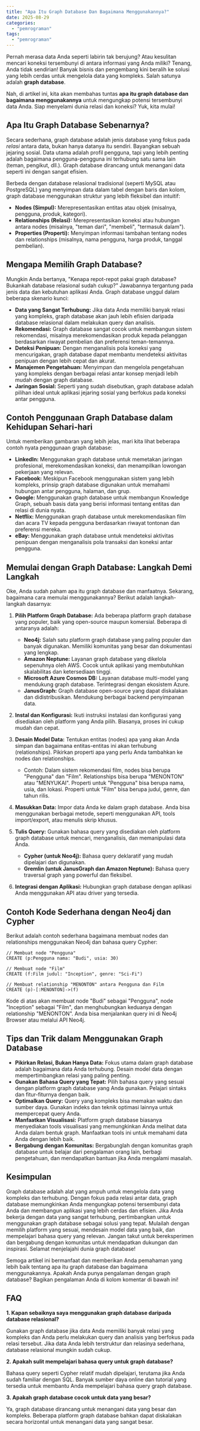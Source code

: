 ```yaml
---
title: "Apa Itu Graph Database Dan Bagaimana Menggunakannya?"
date: 2025-08-29
categories: 
  - "pemrograman"
tags: 
  - "pemrograman"
---
```


Pernah merasa data Anda seperti labirin tak berujung? Atau kesulitan mencari koneksi tersembunyi di antara informasi yang Anda miliki? Tenang, Anda tidak sendirian! Banyak bisnis dan pengembang kini beralih ke solusi yang lebih cerdas untuk mengelola data yang kompleks. Salah satunya adalah **graph database**.

Nah, di artikel ini, kita akan membahas tuntas **apa itu graph database dan bagaimana menggunakannya** untuk mengungkap potensi tersembunyi data Anda. Siap menyelami dunia relasi dan koneksi? Yuk, kita mulai!

## Apa Itu Graph Database Sebenarnya?

Secara sederhana, graph database adalah jenis database yang fokus pada _relasi_ antara data, bukan hanya datanya itu sendiri. Bayangkan sebuah jejaring sosial. Data utama adalah profil pengguna, tapi yang lebih penting adalah bagaimana pengguna-pengguna ini terhubung satu sama lain (teman, pengikut, dll.). Graph database dirancang untuk menangani data seperti ini dengan sangat efisien.

Berbeda dengan database relasional tradisional (seperti MySQL atau PostgreSQL) yang menyimpan data dalam tabel dengan baris dan kolom, graph database menggunakan struktur yang lebih fleksibel dan intuitif:

- **Nodes (Simpul):** Merepresentasikan entitas atau objek (misalnya, pengguna, produk, kategori).
- **Relationships (Relasi):** Merepresentasikan koneksi atau hubungan antara nodes (misalnya, "teman dari", "membeli", "termasuk dalam").
- **Properties (Properti):** Menyimpan informasi tambahan tentang nodes dan relationships (misalnya, nama pengguna, harga produk, tanggal pembelian).

## Mengapa Memilih Graph Database?

Mungkin Anda bertanya, "Kenapa repot-repot pakai graph database? Bukankah database relasional sudah cukup?" Jawabannya tergantung pada jenis data dan kebutuhan aplikasi Anda. Graph database unggul dalam beberapa skenario kunci:

- **Data yang Sangat Terhubung:** Jika data Anda memiliki banyak relasi yang kompleks, graph database akan jauh lebih efisien daripada database relasional dalam melakukan query dan analisis.
- **Rekomendasi:** Graph database sangat cocok untuk membangun sistem rekomendasi, misalnya merekomendasikan produk kepada pelanggan berdasarkan riwayat pembelian dan preferensi teman-temannya.
- **Deteksi Penipuan:** Dengan menganalisis pola koneksi yang mencurigakan, graph database dapat membantu mendeteksi aktivitas penipuan dengan lebih cepat dan akurat.
- **Manajemen Pengetahuan:** Menyimpan dan mengelola pengetahuan yang kompleks dengan berbagai relasi antar konsep menjadi lebih mudah dengan graph database.
- **Jaringan Sosial:** Seperti yang sudah disebutkan, graph database adalah pilihan ideal untuk aplikasi jejaring sosial yang berfokus pada koneksi antar pengguna.

## Contoh Penggunaan Graph Database dalam Kehidupan Sehari-hari

Untuk memberikan gambaran yang lebih jelas, mari kita lihat beberapa contoh nyata penggunaan graph database:

- **LinkedIn:** Menggunakan graph database untuk memetakan jaringan profesional, merekomendasikan koneksi, dan menampilkan lowongan pekerjaan yang relevan.
- **Facebook:** Meskipun Facebook menggunakan sistem yang lebih kompleks, prinsip graph database digunakan untuk memahami hubungan antar pengguna, halaman, dan grup.
- **Google:** Menggunakan graph database untuk membangun Knowledge Graph, sebuah basis data yang berisi informasi tentang entitas dan relasi di dunia nyata.
- **Netflix:** Menggunakan graph database untuk merekomendasikan film dan acara TV kepada pengguna berdasarkan riwayat tontonan dan preferensi mereka.
- **eBay:** Menggunakan graph database untuk mendeteksi aktivitas penipuan dengan menganalisis pola transaksi dan koneksi antar pengguna.

## Memulai dengan Graph Database: Langkah Demi Langkah

Oke, Anda sudah paham apa itu graph database dan manfaatnya. Sekarang, bagaimana cara memulai menggunakannya? Berikut adalah langkah-langkah dasarnya:

1. **Pilih Platform Graph Database:** Ada beberapa platform graph database yang populer, baik yang open-source maupun komersial. Beberapa di antaranya adalah:
    
    - **Neo4j:** Salah satu platform graph database yang paling populer dan banyak digunakan. Memiliki komunitas yang besar dan dokumentasi yang lengkap.
    - **Amazon Neptune:** Layanan graph database yang dikelola sepenuhnya oleh AWS. Cocok untuk aplikasi yang membutuhkan skalabilitas dan ketersediaan tinggi.
    - **Microsoft Azure Cosmos DB:** Layanan database multi-model yang mendukung graph database. Terintegrasi dengan ekosistem Azure.
    - **JanusGraph:** Graph database open-source yang dapat diskalakan dan didistribusikan. Mendukung berbagai backend penyimpanan data.
2. **Instal dan Konfigurasi:** Ikuti instruksi instalasi dan konfigurasi yang disediakan oleh platform yang Anda pilih. Biasanya, proses ini cukup mudah dan cepat.
    
3. **Desain Model Data:** Tentukan entitas (nodes) apa yang akan Anda simpan dan bagaimana entitas-entitas ini akan terhubung (relationships). Pikirkan properti apa yang perlu Anda tambahkan ke nodes dan relationships.
    
    - Contoh: Dalam sistem rekomendasi film, nodes bisa berupa "Pengguna" dan "Film". Relationships bisa berupa "MENONTON" atau "MENYUKAI". Properti untuk "Pengguna" bisa berupa nama, usia, dan lokasi. Properti untuk "Film" bisa berupa judul, genre, dan tahun rilis.
4. **Masukkan Data:** Impor data Anda ke dalam graph database. Anda bisa menggunakan berbagai metode, seperti menggunakan API, tools import/export, atau menulis skrip khusus.
    
5. **Tulis Query:** Gunakan bahasa query yang disediakan oleh platform graph database untuk mencari, menganalisis, dan memanipulasi data Anda.
    
    - **Cypher (untuk Neo4j):** Bahasa query deklaratif yang mudah dipelajari dan digunakan.
    - **Gremlin (untuk JanusGraph dan Amazon Neptune):** Bahasa query traversal graph yang powerful dan fleksibel.
6. **Integrasi dengan Aplikasi:** Hubungkan graph database dengan aplikasi Anda menggunakan API atau driver yang tersedia.
    

## Contoh Kode Sederhana dengan Neo4j dan Cypher

Berikut adalah contoh sederhana bagaimana membuat nodes dan relationships menggunakan Neo4j dan bahasa query Cypher:

```cypher
// Membuat node "Pengguna"
CREATE (p:Pengguna nama: "Budi", usia: 30)

// Membuat node "Film"
CREATE (f:Film judul: "Inception", genre: "Sci-Fi")

// Membuat relationship "MENONTON" antara Pengguna dan Film
CREATE (p)-[:MENONTON]->(f)
```

Kode di atas akan membuat node "Budi" sebagai "Pengguna", node "Inception" sebagai "Film", dan menghubungkan keduanya dengan relationship "MENONTON". Anda bisa menjalankan query ini di Neo4j Browser atau melalui API Neo4j.

## Tips dan Trik dalam Menggunakan Graph Database

- **Pikirkan Relasi, Bukan Hanya Data:** Fokus utama dalam graph database adalah bagaimana data Anda terhubung. Desain model data dengan mempertimbangkan relasi yang paling penting.
- **Gunakan Bahasa Query yang Tepat:** Pilih bahasa query yang sesuai dengan platform graph database yang Anda gunakan. Pelajari sintaks dan fitur-fiturnya dengan baik.
- **Optimalkan Query:** Query yang kompleks bisa memakan waktu dan sumber daya. Gunakan indeks dan teknik optimasi lainnya untuk mempercepat query Anda.
- **Manfaatkan Visualisasi:** Platform graph database biasanya menyediakan tools visualisasi yang memungkinkan Anda melihat data Anda dalam bentuk graph. Manfaatkan tools ini untuk memahami data Anda dengan lebih baik.
- **Bergabung dengan Komunitas:** Bergabunglah dengan komunitas graph database untuk belajar dari pengalaman orang lain, berbagi pengetahuan, dan mendapatkan bantuan jika Anda mengalami masalah.

## Kesimpulan

Graph database adalah alat yang ampuh untuk mengelola data yang kompleks dan terhubung. Dengan fokus pada relasi antar data, graph database memungkinkan Anda mengungkap potensi tersembunyi data Anda dan membangun aplikasi yang lebih cerdas dan efisien. Jika Anda bekerja dengan data yang sangat terhubung, pertimbangkan untuk menggunakan graph database sebagai solusi yang tepat. Mulailah dengan memilih platform yang sesuai, mendesain model data yang baik, dan mempelajari bahasa query yang relevan. Jangan takut untuk bereksperimen dan bergabung dengan komunitas untuk mendapatkan dukungan dan inspirasi. Selamat menjelajahi dunia graph database!

Semoga artikel ini bermanfaat dan memberikan Anda pemahaman yang lebih baik tentang apa itu graph database dan bagaimana menggunakannya. Apakah Anda punya pengalaman dengan graph database? Bagikan pengalaman Anda di kolom komentar di bawah ini!

## FAQ

**1\. Kapan sebaiknya saya menggunakan graph database daripada database relasional?**

Gunakan graph database jika data Anda memiliki banyak relasi yang kompleks dan Anda perlu melakukan query dan analisis yang berfokus pada relasi tersebut. Jika data Anda lebih terstruktur dan relasinya sederhana, database relasional mungkin sudah cukup.

**2\. Apakah sulit mempelajari bahasa query untuk graph database?**

Bahasa query seperti Cypher relatif mudah dipelajari, terutama jika Anda sudah familiar dengan SQL. Banyak sumber daya online dan tutorial yang tersedia untuk membantu Anda mempelajari bahasa query graph database.

**3\. Apakah graph database cocok untuk data yang besar?**

Ya, graph database dirancang untuk menangani data yang besar dan kompleks. Beberapa platform graph database bahkan dapat diskalakan secara horizontal untuk menangani data yang sangat besar.
